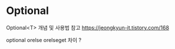 # Optional
Optional&lt;T> 개념 및 사용법
참고
https://jeongkyun-it.tistory.com/168

optional orelse orelseget 차이 ?
